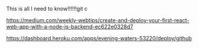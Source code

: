 This is all I need to know!!!!!!git c

https://medium.com/weekly-webtips/create-and-deploy-your-first-react-web-app-with-a-node-js-backend-ec622e0328d7

https://dashboard.heroku.com/apps/evening-waters-53220/deploy/github
